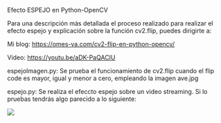 Efecto ESPEJO en Python-OpenCV

Para una descripción más detallada el proceso realizado para realizar el efecto espejo y explicación sobre la función cv2.flip, puedes dirigirte a:

Mi blog: https://omes-va.com/cv2-flip-en-python-opencv/

Video: https://youtu.be/aDK-PaQACIU


espejoImagen.py: Se prueba el funcionamiento de cv2.flip cuando el flip code es mayor, igual y menor a cero, empleando la imagen ave.jpg

espejo.py: Se realiza el efeccto espejo sobre un video streaming. Si lo pruebas tendrás algo parecido a lo siguiente:

![](espejo.gif)
